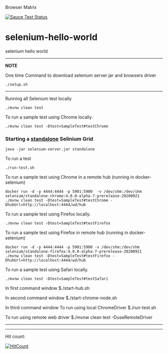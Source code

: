 Browser Matrix

[![Sauce Test Status](https://saucelabs.com/browser-matrix/mookkiah.svg)](https://saucelabs.com/u/mookkiah)

# selenium-hello-world

selenium hello world

---
**NOTE**

One time Command to download selenium server jar and browsers driver
```shell
./setup.sh
```
---

Running all Selenium test locally
```shell
./mvnw clean test
```

To run a sample test using Chrome locally.

```
./mvnw clean test -Dtest=SampleTest#testChrome
```

### Starting a [standalone](https://www.selenium.dev/documentation/en/grid/grid_4/setting_up_your_own_grid/#standalone-mode) Selinium Grid
```shell
java -jar selenium-server.jar standalone
```

To run a test
```shell
./run-test.sh
```


To run a sample test using Chrome in a remote hub (running in docker-selenium)

```
docker run -d -p 4444:4444 -p 5901:5900  -v /dev/shm:/dev/shm selenium/standalone-chrome:4.0.0-alpha-7-prerelease-20200921
./mvnw clean test -Dtest=SampleTest#testChrome -DhubUrl=http://localhost:4444/wd/hub
```

To run a sample test using Firefox locally.

```
./mvnw clean test -Dtest=SampleTest#testFirefox
```

To run a sample test using Firefox in remote hub (running in docker-selenium)

```
docker run -d -p 4444:4444 -p 5901:5900 -v /dev/shm:/dev/shm selenium/standalone-firefox:4.0.0-alpha-7-prerelease-20200921
./mvnw clean test -Dtest=SampleTest#testFirefox -DhubUrl=http://localhost:4444/wd/hub
```

To run a sample test using Safari locally.

```
./mvnw clean test -Dtest=SampleTest#testSafari
```








In first command window
\$./start-hub.sh

In second command window
\$./start-chrome-node.sh

In third command window
To run using local ChromeDriver
\$./run-test.sh

To run using remote web driver
\$./mvnw clean test -DuseRemoteDriver

---

---

Hit count:

[![HitCount](http://hits.dwyl.io/mookkiah/selenium-hello-world.svg)](http://hits.dwyl.io/mookkiah/selenium-hello-world)
